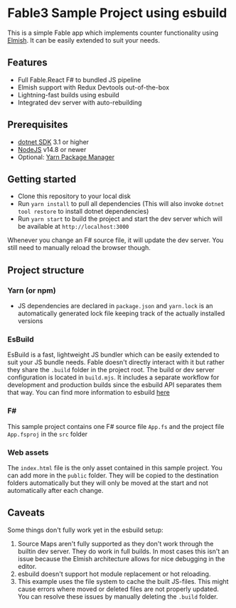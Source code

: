 # Fable3 Sample Project using esbuild

This is a simple Fable app which implements counter functionality using [Elmish](https://elmish.github.io).
It can be easily extended to suit your needs.

## Features
- Full Fable.React F# to bundled JS pipeline
- Elmish support with Redux Devtools out-of-the-box
- Lightning-fast builds using esbuild
- Integrated dev server with auto-rebuilding

## Prerequisites
- [dotnet SDK](https://dotnet.microsoft.com/download) 3.1 or higher
- [NodeJS](https://nodejs.org/en/) v14.8 or newer
- Optional: [Yarn Package Manager](https://yarnpkg.com/)

## Getting started
- Clone this repository to your local disk
- Run `yarn install` to pull all dependencies (This will also invoke `dotnet tool restore` to install dotnet dependencies)
- Run `yarn start` to build the project and start the dev server which will be available at `http://localhost:3000` 

Whenever you change an F# source file, it will update the dev server. You still need to manually reload the browser though.

## Project structure

### Yarn (or npm)
- JS dependencies are declared in `package.json` and `yarn.lock` is an automatically generated lock file keeping track of the actually installed versions

### EsBuild
EsBuild is a fast, lightweight JS bundler which can be easily extended to suit your JS bundle needs.
Fable doesn't directly interact with it but rather they share the `.build` folder in the project root.
The build or dev server configuration is located in `build.mjs`. It includes a separate workflow for development and production builds since the esbuild API separates them that way.
You can find more information to esbuild [here]()

### F#
This sample project contains one F# source file `App.fs` and the project file `App.fsproj` in the `src` folder

### Web assets
The `index.html` file is the only asset contained in this sample project. You can add more in the `public` folder. They will be copied to the destination folders automatically but they will only be moved at the start and not automatically after each change.

## Caveats
Some things don't fully work yet in the esbuild setup:
1. Source Maps aren't fully supported as they don't work through the builtin dev server. They do work in full builds.
    In most cases this isn't an issue because the Elmish architecture allows for nice debugging in the editor.
2. esbuild doesn't support hot module replacement or hot reloading.
3. This example uses the file system to cache the built JS-files.
    This might cause errors where moved or deleted files are not properly updated.
    You can resolve these issues by manually deleting the `.build` folder.